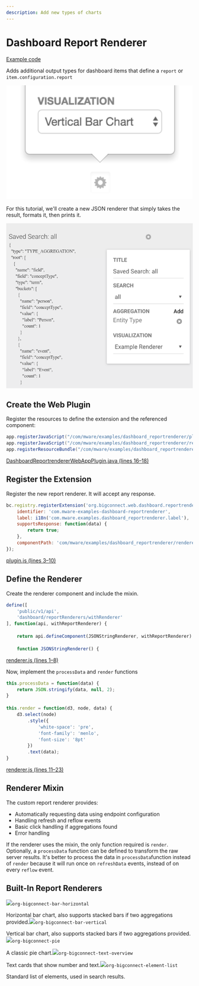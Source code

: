```yaml
---
description: Add new types of charts
---
```


# Dashboard Report Renderer

[Example code](https://github.com/mware-solutions/doc-examples/blob/master/extension-dashboard-reportrenderer)

Adds additional output types for dashboard items that define a `report` or `item.configuration.report`

![](../../../../.gitbook/assets/image%20%2828%29.png)

For this tutorial, we'll create a new JSON renderer that simply takes the result, formats it, then prints it.

![](../../../../.gitbook/assets/image%20%2810%29.png)

## Create the Web Plugin

Register the resources to define the extension and the referenced component:

```java
app.registerJavaScript("/com/mware/examples/dashboard_reportrenderer/plugin.js", true);
app.registerJavaScript("/com/mware/examples/dashboard_reportrenderer/renderer.js", false);
app.registerResourceBundle("/com/mware/examples/dashboard_reportrenderer/messages.properties");
```

[DashboardReportrendererWebAppPlugin.java \(lines 16–18\)](https://github.com/mware-solutions/doc-examples/blob/master/extension-dashboard-reportrenderer/src/main/java/com/mware/examples/dashboard_reportrenderer/DashboardReportrendererWebAppPlugin.java#L16-L18)

## Register the Extension

Register the new report renderer. It will accept any response.

```javascript
bc.registry.registerExtension('org.bigconnect.web.dashboard.reportrenderer', {
    identifier: 'com.mware-examples-dashboard-reportrenderer',
    label: i18n('com.mware.examples.dashboard_reportrenderer.label'),
    supportsResponse: function(data) {
        return true;
    },
    componentPath: 'com/mware/examples/dashboard_reportrenderer/renderer'
});
```

[plugin.js \(lines 3–10\)](https://github.com/mware-solutions/doc-examples/blob/master/extension-dashboard-reportrenderer/src/main/resources/com/mware/examples/dashboard_reportrenderer/plugin.js#L3-L10)

## Define the Renderer

Create the renderer component and include the mixin.

```javascript
define([
    'public/v1/api',
    'dashboard/reportRenderers/withRenderer'
], function(api, withReportRenderer) {

    return api.defineComponent(JSONStringRenderer, withReportRenderer)

    function JSONStringRenderer() {
```

[renderer.js \(lines 1–8\)](https://github.com/mware-solutions/doc-examples/blob/master/extension-dashboard-reportrenderer/src/main/resources/com/mware/examples/dashboard_reportrenderer/renderer.js#L1-L8)

Now, implement the `processData` and `render` functions

```javascript
this.processData = function(data) {
    return JSON.stringify(data, null, 2);
}

this.render = function(d3, node, data) {
    d3.select(node)
        .style({
            'white-space': 'pre',
            'font-family': 'menlo',
            'font-size': '8pt'
        })
        .text(data);
}
```

[renderer.js \(lines 11–23\)](https://github.com/mware-solutions/doc-examples/blob/master/extension-dashboard-reportrenderer/src/main/resources/com/mware/examples/dashboard_reportrenderer/renderer.js#L11-L23)

## Renderer Mixin

The custom report renderer provides:

* Automatically requesting data using endpoint configuration
* Handling refresh and reflow events
* Basic click handling if aggregations found
* Error handling

If the renderer uses the mixin, the only function required is `render`. Optionally, a `processData` function can be defined to transform the raw server results. It's better to process the data in `processData`function instead of `render` because it will run once on `refreshData` events, instead of on every `reflow` event.

## Built-In Report Renderers

![](http://localhost/extension-points/front-end/dashboard/renderer-bar-h.png)`org-bigconnect-bar-horizontal`

Horizontal bar chart, also supports stacked bars if two aggregations provided.![](http://localhost/extension-points/front-end/dashboard/renderer-bar-v.png)`org-bigconnect-bar-vertical`

Vertical bar chart, also supports stacked bars if two aggregations provided.![](http://localhost/extension-points/front-end/dashboard/renderer-pie.png)`org-bigconnect-pie`

A classic pie chart.![](http://localhost/extension-points/front-end/dashboard/renderer-text-overview.png)`org-bigconnect-text-overview`

Text cards that show number and text.![](http://localhost/extension-points/front-end/dashboard/renderer-element-list.png)`org-bigconnect-element-list`

Standard list of elements, used in search results.

